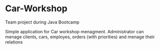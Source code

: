 # Car-Workshop
Team project during Java Bootcamp

Simple application for Car workshop menagment. Administrator can menage clients, cars, employes, orders (with priorities) and menage their relations
